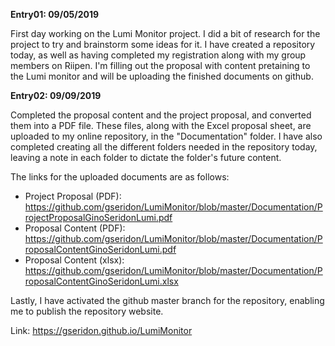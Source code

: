 <b>Entry01: 09/05/2019</b>

  First day working on the Lumi Monitor project. I did a bit of research for the project to try and brainstorm some ideas for it. I have created a repository today, as well as having completed my registration along with my group members on Riipen. I'm filling out the proposal with content pretaining to the Lumi monitor and will be uploading the finished documents on github.

<b>Entry02: 09/09/2019</b>

  Completed the proposal content and the project proposal, and converted them into a PDF file. These files, along with the Excel  proposal sheet, are uploaded to my online repository, in the "Documentation" folder. I have also completed creating all the different folders needed in the repository today, leaving a note in each folder to dictate the folder's future content.
  
  The links for the uploaded documents are as follows:
  - Project Proposal (PDF):
  https://github.com/gseridon/LumiMonitor/blob/master/Documentation/ProjectProposalGinoSeridonLumi.pdf
  - Proposal Content (PDF):
  https://github.com/gseridon/LumiMonitor/blob/master/Documentation/ProposalContentGinoSeridonLumi.pdf
  - Proposal Content (xlsx):
  https://github.com/gseridon/LumiMonitor/blob/master/Documentation/ProposalContentGinoSeridonLumi.xlsx

  Lastly, I have activated the github master branch for the repository, enabling me to publish the repository website.
  
  Link: https://gseridon.github.io/LumiMonitor
